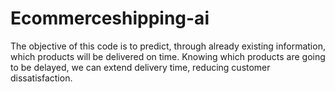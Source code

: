 # Ecommerceshipping-ai
 The objective of this code is to predict, through already existing information, which products will be delivered on time. Knowing which products are going to be delayed, we can extend delivery time, reducing customer dissatisfaction.
